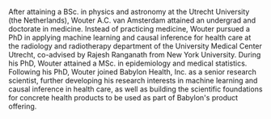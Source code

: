 After attaining a BSc. in physics and astronomy at the Utrecht University (the Netherlands),
Wouter A.C. van Amsterdam attained an undergrad and doctorate in medicine.
Instead of practicing medicine, Wouter pursued a PhD in applying machine learning and causal inference for health care at the radiology and radiotherapy department of the University Medical Center Utrecht, co-advised by Rajesh Ranganath from New York University.
During his PhD, Wouter attained a MSc. in epidemiology and medical statistics.
Following his PhD, Wouter joined Babylon Health, Inc. as a senior research scientist, 
further developing his research interests in machine learning and causal inference in health care,
as well as building the scientific foundations for concrete health products to be used as part of Babylon's product offering.


